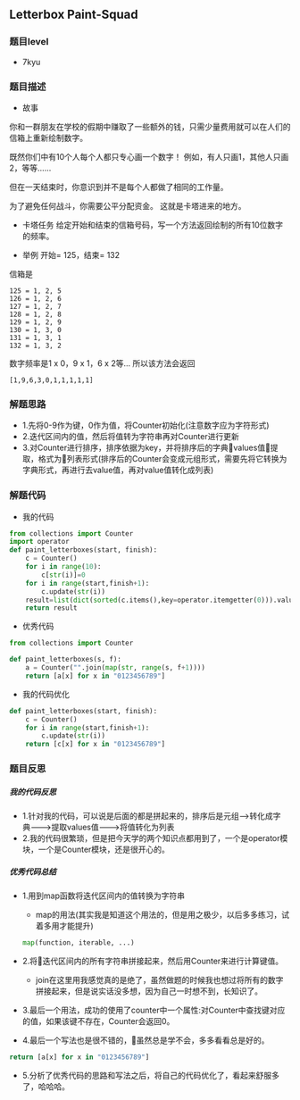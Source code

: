 ## Letterbox Paint-Squad
### 题目level
* 7kyu

### 题目描述
* 故事

你和一群朋友在学校的假期中赚取了一些额外的钱，只需少量费用就可以在人们的信箱上重新绘制数字。

既然你们中有10个人每个人都只专心画一个数字！ 例如，有人只画1，其他人只画2，等等......

但在一天结束时，你意识到并不是每个人都做了相同的工作量。

为了避免任何战斗，你需要公平分配资金。 这就是卡塔进来的地方。

* 卡塔任务
给定开始和结束的信箱号码，写一个方法返回绘制的所有10位数字的频率。

* 举例
开始= 125，结束= 132

信箱是
```
125 = 1, 2, 5
126 = 1, 2, 6
127 = 1, 2, 7
128 = 1, 2, 8
129 = 1, 2, 9
130 = 1, 3, 0
131 = 1, 3, 1
132 = 1, 3, 2
```

数字频率是1 x 0，9 x 1，6 x 2等...
所以该方法会返回
```
[1,9,6,3,0,1,1,1,1,1]
```

### 解题思路
* 1.先将0-9作为键，0作为值，将Counter初始化(注意数字应为字符形式)
* 2.迭代区间内的值，然后将值转为字符串再对Counter进行更新
* 3.对Counter进行排序，排序依据为key，并将排序后的字典values值提取，格式为列表形式(排序后的Counter会变成元组形式，需要先将它转换为字典形式，再进行去value值，再对value值转化成列表)


### 解题代码
* 我的代码
```python
from collections import Counter
import operator
def paint_letterboxes(start, finish):
    c = Counter()
    for i in range(10):
        c[str(i)]=0
    for i in range(start,finish+1):
        c.update(str(i))
    result=list(dict(sorted(c.items(),key=operator.itemgetter(0))).values())
    return result
```

* 优秀代码

```python
from collections import Counter

def paint_letterboxes(s, f):
    a = Counter("".join(map(str, range(s, f+1))))
    return [a[x] for x in "0123456789"]
```

* 我的代码优化

```python
def paint_letterboxes(start, finish):
    c = Counter()
    for i in range(start,finish+1):
        c.update(str(i))
    return [c[x] for x in "0123456789"]
```

### 题目反思
##### 我的代码反思
* 1.针对我的代码，可以说是后面的都是拼起来的，排序后是元组-->转化成字典--->提取values值--->将值转化为列表
* 2.我的代码很繁琐，但是把今天学的两个知识点都用到了，一个是operator模块，一个是Counter模块，还是很开心的。

##### 优秀代码总结
* 1.用到map函数将迭代区间内的值转换为字符串
  * map的用法(其实我是知道这个用法的，但是用之极少，以后多多练习，试着多用才能提升)
  ```python
  map(function, iterable, ...)
  ```
* 2.将迭代区间内的所有字符串拼接起来，然后用Counter来进行计算键值。

  * join在这里用我感觉真的是绝了，虽然做题的时候我也想过将所有的数字拼接起来，但是说实话没多想，因为自己一时想不到，长知识了。

* 3.最后一个用法，成功的使用了counter中一个属性:对Counter中查找键对应的值，如果该键不存在，Counter会返回0。

* 4.最后一个写法也是很不错的，虽然总是学不会，多多看看总是好的。
```python
return [a[x] for x in "0123456789"]
```

* 5.分析了优秀代码的思路和写法之后，将自己的代码优化了，看起来舒服多了，哈哈哈。
